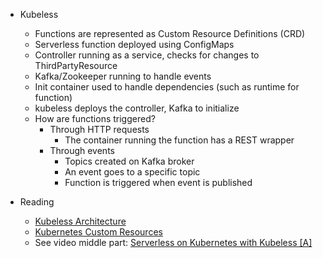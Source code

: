 * Kubeless
  * Functions are represented as Custom Resource Definitions (CRD)
  * Serverless function deployed using ConfigMaps
  * Controller running as a service, checks for changes to
    ThirdPartyResource
  * Kafka/Zookeeper running to handle events
  * Init container used to handle dependencies (such as runtime for function)
  * kubeless deploys the controller, Kafka to initialize
  * How are functions triggered?
    * Through HTTP requests
      * The container running the function has a REST wrapper
    * Through events
      * Topics created on Kafka broker
      * An event goes to a specific topic
      * Function is triggered when event is published

* Reading
  * [Kubeless
    Architecture](https://github.com/kubeless/kubeless/blob/master/docs/architecture.md)
  * [Kubernetes Custom Resources](https://kubernetes.io/docs/concepts/extend-kubernetes/api-extension/custom-resources/)
  * See video middle part: [Serverless on Kubernetes with Kubeless [A]
    ](https://www.youtube.com/watch?v=1QZ6x_8h8qY)
